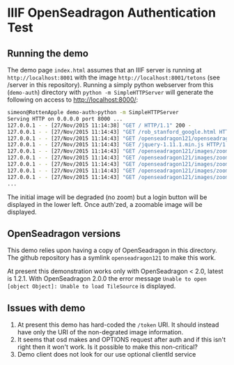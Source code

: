 # IIIF OpenSeadragon Authentication Test

## Running the demo

The demo page `index.html` assumes that an IIIF server is running at `http://localhost:8001` with the image `http://localhost:8001/tetons` (see /server in this repository). Running a simply python webserver from this (`demo-auth`) directory with `python -m SimpleHTTPServer` will generate the following on access to <http://localhost:8000/>:

```sh
simeon@RottenApple demo-auth>python -m SimpleHTTPServer
Serving HTTP on 0.0.0.0 port 8000 ...
127.0.0.1 - - [27/Nov/2015 11:14:38] "GET / HTTP/1.1" 200 -
127.0.0.1 - - [27/Nov/2015 11:14:43] "GET /rob_stanford_google.html HTTP/1.1" 200 -
127.0.0.1 - - [27/Nov/2015 11:14:43] "GET /openseadragon121/openseadragon.min.js HTTP/1.1" 200 -
127.0.0.1 - - [27/Nov/2015 11:14:43] "GET /jquery-1.11.1.min.js HTTP/1.1" 200 -
127.0.0.1 - - [27/Nov/2015 11:14:43] "GET /openseadragon121/images/zoomin_rest.png HTTP/1.1" 200 -
127.0.0.1 - - [27/Nov/2015 11:14:43] "GET /openseadragon121/images/zoomin_grouphover.png HTTP/1.1" 200 -
127.0.0.1 - - [27/Nov/2015 11:14:43] "GET /openseadragon121/images/zoomin_hover.png HTTP/1.1" 200 -
127.0.0.1 - - [27/Nov/2015 11:14:43] "GET /openseadragon121/images/zoomin_pressed.png HTTP/1.1" 200 -
127.0.0.1 - - [27/Nov/2015 11:14:43] "GET /openseadragon121/images/zoomout_rest.png HTTP/1.1" 200 -
...
```

The initial image will be degraded (no zoom) but a login button will be displayed in the lower left. Once auth'zed, a zoomable image will be displayed.

## OpenSeadragon versions

This demo relies upon having a copy of OpenSeadragon in this directory. The github repository has a symlink `openseadragon121` to make this work.

At present this demonstration works only with OpenSeadragon < 2.0, latest is 1.2.1. With OpenSeadragon 2.0.0 the error message `Unable to open [object Object]: Unable to load TileSource` is displayed.

## Issues with demo

  1. At present this demo has hard-coded the `/token` URI. It should instead have only the URI of the non-degrated image information. 
  2. It seems that osd makes and OPTIONS request after auth and if this isn't right then it won't work. Is it possible to make this non-critical?
  3. Demo client does not look for our use optional clientId service
